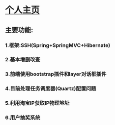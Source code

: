 # [个人主页](http://www.memoryw.xin)
## 主要功能:
### 1.框架:SSH(Spring+SpringMVC+Hibernate)
### 2.基本增删改查
### 3.前端使用bootstrap插件和layer对话框插件
### 4.目前处理任务调度器(Quartz)配置问题
### 5.利用淘宝IP获取IP物理地址
### 6.用户抽奖系统
